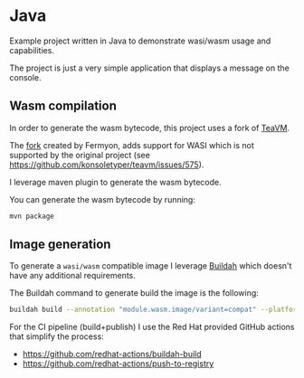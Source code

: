 # Java

Example project written in Java to demonstrate wasi/wasm usage and capabilities.

The project is just a very simple application that displays a message on the console.

## Wasm compilation

In order to generate the wasm bytecode, this project uses a fork of [TeaVM](https://github.com/konsoletyper/teavm).

The [fork](https://github.com/fermyon/teavm-wasi) created by Fermyon, adds support for WASI which is not supported by the original project (see https://github.com/konsoletyper/teavm/issues/575). 

I leverage maven plugin to generate the wasm bytecode.

You can generate the wasm bytecode by running:

```bash
mvn package
```

## Image generation

To generate a `wasi/wasm` compatible image I leverage [Buildah](https://github.com/containers/buildah) which doesn't have any additional requirements.

The Buildah command to generate build the image is the following:

```bash
buildah build --annotation "module.wasm.image/variant=compat" --platform "wasi/wasm" -t marcnuri/hello-world-of-wasm:java .
```

For the CI pipeline (build+publish) I use the Red Hat provided GitHub actions that simplify the process:
- https://github.com/redhat-actions/buildah-build
- https://github.com/redhat-actions/push-to-registry 
